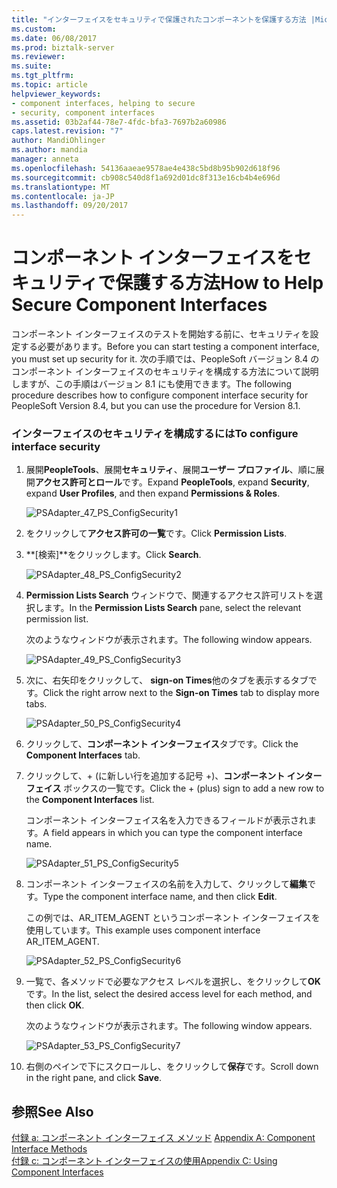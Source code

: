 ```yaml
---
title: "インターフェイスをセキュリティで保護されたコンポーネントを保護する方法 |Microsoft ドキュメント"
ms.custom: 
ms.date: 06/08/2017
ms.prod: biztalk-server
ms.reviewer: 
ms.suite: 
ms.tgt_pltfrm: 
ms.topic: article
helpviewer_keywords:
- component interfaces, helping to secure
- security, component interfaces
ms.assetid: 03b2af44-78e7-4fdc-bfa3-7697b2a60986
caps.latest.revision: "7"
author: MandiOhlinger
ms.author: mandia
manager: anneta
ms.openlocfilehash: 54136aaeae9578ae4e438c5bd8b95b902d618f96
ms.sourcegitcommit: cb908c540d8f1a692d01dc8f313e16cb4b4e696d
ms.translationtype: MT
ms.contentlocale: ja-JP
ms.lasthandoff: 09/20/2017
---
```

# <a name="how-to-help-secure-component-interfaces"></a><span data-ttu-id="0ebe1-102">コンポーネント インターフェイスをセキュリティで保護する方法</span><span class="sxs-lookup"><span data-stu-id="0ebe1-102">How to Help Secure Component Interfaces</span></span>
<span data-ttu-id="0ebe1-103">コンポーネント インターフェイスのテストを開始する前に、セキュリティを設定する必要があります。</span><span class="sxs-lookup"><span data-stu-id="0ebe1-103">Before you can start testing a component interface, you must set up security for it.</span></span> <span data-ttu-id="0ebe1-104">次の手順では、PeopleSoft バージョン 8.4 のコンポーネント インターフェイスのセキュリティを構成する方法について説明しますが、この手順はバージョン 8.1 にも使用できます。</span><span class="sxs-lookup"><span data-stu-id="0ebe1-104">The following procedure describes how to configure component interface security for PeopleSoft Version 8.4, but you can use the procedure for Version 8.1.</span></span>  
  
### <a name="to-configure-interface-security"></a><span data-ttu-id="0ebe1-105">インターフェイスのセキュリティを構成するには</span><span class="sxs-lookup"><span data-stu-id="0ebe1-105">To configure interface security</span></span>  
  
1.  <span data-ttu-id="0ebe1-106">展開**PeopleTools**、展開**セキュリティ**、展開**ユーザー プロファイル**、順に展開**アクセス許可とロール**です。</span><span class="sxs-lookup"><span data-stu-id="0ebe1-106">Expand **PeopleTools**, expand **Security**, expand **User Profiles**, and then expand **Permissions & Roles**.</span></span>  
  
     ![](../core/media/psadapter-47-ps-configsecurity1.gif "PSAdapter_47_PS_ConfigSecurity1")  
  
2.  <span data-ttu-id="0ebe1-107">をクリックして**アクセス許可の一覧**です。</span><span class="sxs-lookup"><span data-stu-id="0ebe1-107">Click **Permission Lists**.</span></span>  
  
3.  <span data-ttu-id="0ebe1-108">**[検索]**をクリックします。</span><span class="sxs-lookup"><span data-stu-id="0ebe1-108">Click **Search**.</span></span>  
  
     ![](../core/media/psadapter-48-ps-configsecurity2.gif "PSAdapter_48_PS_ConfigSecurity2")  
  
4.  <span data-ttu-id="0ebe1-109">**Permission Lists Search**  ウィンドウで、関連するアクセス許可リストを選択します。</span><span class="sxs-lookup"><span data-stu-id="0ebe1-109">In the **Permission Lists Search** pane, select the relevant permission list.</span></span>  
  
     <span data-ttu-id="0ebe1-110">次のようなウィンドウが表示されます。</span><span class="sxs-lookup"><span data-stu-id="0ebe1-110">The following window appears.</span></span>  
  
     ![](../core/media/psadapter-49-ps-configsecurity3.gif "PSAdapter_49_PS_ConfigSecurity3")  
  
5.  <span data-ttu-id="0ebe1-111">次に、右矢印をクリックして、 **sign-on Times**他のタブを表示するタブです。</span><span class="sxs-lookup"><span data-stu-id="0ebe1-111">Click the right arrow next to the **Sign-on Times** tab to display more tabs.</span></span>  
  
     ![](../core/media/psadapter-50-ps-configsecurity4.gif "PSAdapter_50_PS_ConfigSecurity4")  
  
6.  <span data-ttu-id="0ebe1-112">クリックして、**コンポーネント インターフェイス**タブです。</span><span class="sxs-lookup"><span data-stu-id="0ebe1-112">Click the **Component Interfaces** tab.</span></span>  
  
7.  <span data-ttu-id="0ebe1-113">クリックして、+ (に新しい行を追加する記号 +)、**コンポーネント インターフェイス** ボックスの一覧です。</span><span class="sxs-lookup"><span data-stu-id="0ebe1-113">Click the + (plus) sign to add a new row to the **Component Interfaces** list.</span></span>  
  
     <span data-ttu-id="0ebe1-114">コンポーネント インターフェイス名を入力できるフィールドが表示されます。</span><span class="sxs-lookup"><span data-stu-id="0ebe1-114">A field appears in which you can type the component interface name.</span></span>  
  
     ![](../core/media/psadapter-51-ps-configsecurity5.gif "PSAdapter_51_PS_ConfigSecurity5")  
  
8.  <span data-ttu-id="0ebe1-115">コンポーネント インターフェイスの名前を入力して、クリックして**編集**です。</span><span class="sxs-lookup"><span data-stu-id="0ebe1-115">Type the component interface name, and then click **Edit**.</span></span>  
  
     <span data-ttu-id="0ebe1-116">この例では、AR_ITEM_AGENT というコンポーネント インターフェイスを使用しています。</span><span class="sxs-lookup"><span data-stu-id="0ebe1-116">This example uses component interface AR_ITEM_AGENT.</span></span>  
  
     ![](../core/media/psadapter-52-ps-configsecurity6.gif "PSAdapter_52_PS_ConfigSecurity6")  
  
9. <span data-ttu-id="0ebe1-117">一覧で、各メソッドで必要なアクセス レベルを選択し、をクリックして**OK**です。</span><span class="sxs-lookup"><span data-stu-id="0ebe1-117">In the list, select the desired access level for each method, and then click **OK**.</span></span>  
  
     <span data-ttu-id="0ebe1-118">次のようなウィンドウが表示されます。</span><span class="sxs-lookup"><span data-stu-id="0ebe1-118">The following window appears.</span></span>  
  
     ![](../core/media/psadapter-53-ps-configsecurity7.gif "PSAdapter_53_PS_ConfigSecurity7")  
  
10. <span data-ttu-id="0ebe1-119">右側のペインで下にスクロールし、をクリックして**保存**です。</span><span class="sxs-lookup"><span data-stu-id="0ebe1-119">Scroll down in the right pane, and click **Save**.</span></span>  
  
## <a name="see-also"></a><span data-ttu-id="0ebe1-120">参照</span><span class="sxs-lookup"><span data-stu-id="0ebe1-120">See Also</span></span>  
 <span data-ttu-id="0ebe1-121">[付録 a: コンポーネント インターフェイス メソッド](../core/appendix-a-component-interface-methods.md) </span><span class="sxs-lookup"><span data-stu-id="0ebe1-121">[Appendix A: Component Interface Methods](../core/appendix-a-component-interface-methods.md) </span></span>  
 [<span data-ttu-id="0ebe1-122">付録 c: コンポーネント インターフェイスの使用</span><span class="sxs-lookup"><span data-stu-id="0ebe1-122">Appendix C: Using Component Interfaces</span></span>](../core/appendix-c-using-component-interfaces.md)